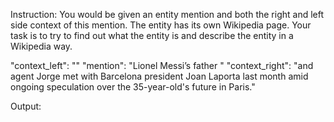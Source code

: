 Instruction: You would be given an entity mention and both the right and left side context of this mention. The entity has its own Wikipedia page. Your task is to try to find out what the entity is and describe the entity in a Wikipedia way. 

"context_left": ""
"mention": "Lionel Messi’s father "
"context_right": "and agent Jorge met with Barcelona president Joan Laporta last month amid ongoing speculation over the 35-year-old's future in Paris."

Output: